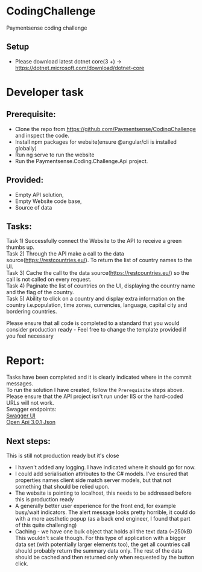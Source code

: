 # CodingChallenge
Paymentsense coding challenge

## Setup
  * Please download latest dotnet core(3 +) -> https://dotnet.microsoft.com/download/dotnet-core

# Developer task

## Prerequisite:
  * Clone the repo from https://github.com/Paymentsense/CodingChallenge and inspect the code.
  * Install npm packages for website(ensure @angular/cli is installed globally)
  * Run ng serve to run the website
  * Run the Paymentsense.Coding.Challenge.Api project.

## Provided:
  * Empty API solution,
  * Empty Website code base,
  * Source of data

## Tasks:

Task 1) Successfully connect the Website to the API to receive a green thumbs up.  
Task 2) Through the API make a call to the data source(https://restcountries.eu/). To return the list of country names to the UI.  
Task 3) Cache the call to the data source(https://restcountries.eu/) so the call is not called on every request.  
Task 4) Paginate the list of countries on the UI, displaying the country name and the flag of the country.  
Task 5) Ability to click on a country and display extra information on the country i.e.population, time zones, currencies, language, capital city and bordering countries.  
  
Please ensure that all code is completed to a standard that you would consider production ready - Feel free to change the template provided if you feel necessary  

# Report:
Tasks have been completed and it is clearly indicated where in the commit messages.  
To run the solution I have created, follow the `Prerequisite` steps above. Please ensure that the API project isn't run under IIS or the hard-coded URLs will not work.  
Swagger endpoints:  
[Swagger UI](http://localhost:5001/swagger/index.html)  
[Open Api 3.0.1 Json](http://localhost:5001/swagger/v1/swagger.json)  

## Next steps:
This is still not production ready but it's close
  * I haven't added any logging. I have indicated where it should go for now.
  * I could add serialisation attributes to the C# models. I've ensured that properties names client side match server models, but that not something that should be relied upon.
  * The website is pointing to localhost, this needs to be addressed before this is production ready
  * A generally better user experience for the front end, for example busy/wait indicators. The alert message looks pretty horrible, it could do with a more aesthetic popup (as a back end engineer, I found that part of this quite challenging)
  * Caching - we have one bulk object that holds all the text data (~250kB) This wouldn't scale though. For this type of application with a bigger data set (with potentially larger elements too), the get all countries call should probably return the summary data only. The rest of the data should be cached and then returned only when requested by the button click.
